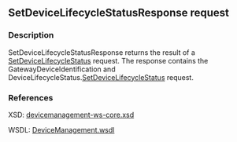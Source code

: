 ## SetDeviceLifecycleStatusResponse request

### Description
SetDeviceLifecycleStatusResponse returns the result of a [SetDeviceLifecycleStatus](SetDeviceLifecycleStatus.md) request. The response contains the GatewayDeviceIdentification and DeviceLifecycleStatus.[SetDeviceLifecycleStatus](SetDeviceLifecycleStatus.md) request.

### References

XSD: [devicemanagement-ws-core.xsd](https://github.com/OSGP/Shared/blob/development/osgp-ws-smartmetering/src/main/resources/schemas/devicemanagement-ws-core.xsd)

WSDL: [DeviceManagement.wsdl](https://github.com/OSGP/Shared/blob/development/osgp-ws-smartmetering/src/main/resources/DeviceManagement.wsdl)